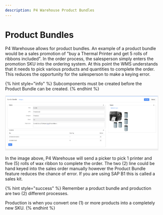 ```yaml
---
description: P4 Warehouse Product Bundles
---
```


# Product Bundles

P4 Warehouse allows for product bundles. An example of a product bundle would be a sales promotion of "buy a Thermal Printer and get 5 rolls of ribbons included". In the order process, the salesperson simply enters the promotion SKU into the ordering system. At this point the WMS understands that it needs to pick various products and quantities to complete the order. This reduces the opportunity for the salesperson to make a keying error.

{% hint style="info" %}
Subcomponents must be created before the Product Bundle can be created.
{% endhint %}

![P4 Warehouse Product Bundle](../../.gitbook/assets/bundle.jpg)

In the image above, P4 Warehouse will send a picker to pick 1 printer and five (5) rolls of wax ribbon to complete the order. The two (2) line could be hand keyed into the sales order manually however the Product Bundle feature reduces the chance of error. If you are using SAP B1 this is called a sales kit.&#x20;

{% hint style="success" %}
Remember a product bundle and production are two (2) different processes.&#x20;

Production is when you convert one (1) or more products into a completely new SKU.
{% endhint %}

